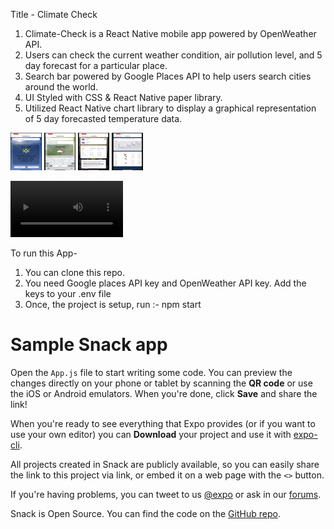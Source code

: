 Title - Climate Check

1. Climate-Check is a React Native mobile app powered by OpenWeather API. 
2. Users can check the current weather condition, air pollution level, and 5 day forecast for a    particular place. 
3. Search bar powered by Google Places API to help users search cities around the world. 
4. UI Styled with CSS & React Native paper library. 
5. Utilized React Native chart library to display a graphical representation of 5 day forecasted temperature data.
   
<img src="./assets/Screenshot1.png" style=" width:50px; height:60px; align:left;" title="screen1" >
<img src="./assets/Screenshot2.png" style=" width:50px; height:60px; align:right;" title="screen1">
<img src="./assets/Screenshot3.png" style=" width:50px; height:60px; align:left;" title="screen1">
<img src="./assets/Screenshot4.png" style=" width:50px; height:60px; align:right;"title="screen1">

<!-- ![pic](./assets/Screenshot2.png)
![pic](./assets/Screenshot3.png)
![pic](./assets/Screenshot4.png) -->

<video src='https://www.youtube.com/watch?v=4uBtcztp_nk' width=180></video>

To run this App-
1. You can clone this repo. 
2. You need Google places API key and OpenWeather API key. Add the keys to your .env file
3. Once, the project is setup, run :- npm start



# Sample Snack app

Open the `App.js` file to start writing some code. You can preview the changes directly on your phone or tablet by scanning the **QR code** or use the iOS or Android emulators. When you're done, click **Save** and share the link!

When you're ready to see everything that Expo provides (or if you want to use your own editor) you can **Download** your project and use it with [expo-cli](https://docs.expo.io/get-started/installation).

All projects created in Snack are publicly available, so you can easily share the link to this project via link, or embed it on a web page with the `<>` button.

If you're having problems, you can tweet to us [@expo](https://twitter.com/expo) or ask in our [forums](https://forums.expo.io/c/snack).

Snack is Open Source. You can find the code on the [GitHub repo](https://github.com/expo/snack).
